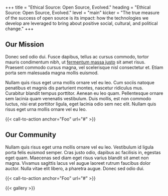 +++
title = "Ethical Source: Open Source, Evolved."
heading = "Ethical Source: Open Source, Evolved."
level = "main"
kicker = "The true measure of the success of open source is its impact: how the technologies we develop are leveraged to bring about positive social, cultural, and political change."
+++

## Our Mission

Donec sed odio dui. Fusce dapibus, tellus ac cursus commodo, tortor mauris condimentum nibh, ut [fermentum massa justo]("#") sit amet risus. Praesent commodo cursus magna, vel scelerisque nisl consectetur et. Etiam porta sem malesuada magna mollis euismod.

Nullam quis risus eget urna mollis ornare vel eu leo. Cum sociis natoque penatibus et magnis dis parturient montes, nascetur ridiculus mus. Curabitur blandit tempus porttitor. Aenean eu leo quam. Pellentesque ornare sem lacinia quam venenatis vestibulum. Duis mollis, est non commodo luctus, nisi erat porttitor ligula, eget lacinia odio sem nec elit. Nullam quis risus eget urna mollis ornare vel eu leo.

{{< call-to-action anchor="Foo" url="#" >}}

## Our Community

Nullam quis risus eget urna mollis ornare vel eu leo. Vestibulum id ligula porta felis euismod semper. Cras justo odio, dapibus ac facilisis in, egestas eget quam. Maecenas sed diam eget risus varius blandit sit amet non magna. Vivamus sagittis lacus vel augue laoreet rutrum faucibus dolor auctor. Nulla vitae elit libero, a pharetra augue. Donec sed odio dui.

{{< call-to-action anchor="Foo" url="#" >}}

{{< gallery >}}